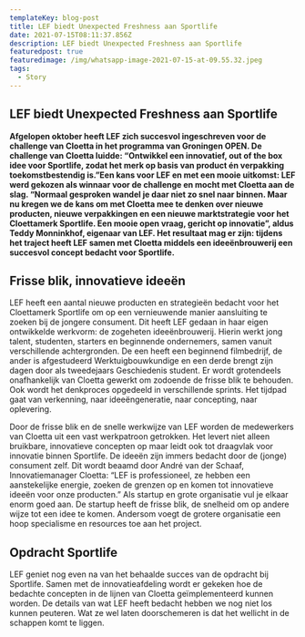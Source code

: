 ```yaml
---
templateKey: blog-post
title: LEF biedt Unexpected Freshness aan Sportlife
date: 2021-07-15T08:11:37.856Z
description: LEF biedt Unexpected Freshness aan Sportlife
featuredpost: true
featuredimage: /img/whatsapp-image-2021-07-15-at-09.55.32.jpeg
tags:
  - Story
---
```

## LEF biedt Unexpected Freshness aan Sportlife

**Afgelopen oktober heeft LEF zich succesvol ingeschreven voor de challenge van Cloetta in het programma van Groningen OPEN. De challenge van Cloetta luidde: “Ontwikkel een innovatief, out of the box idee voor Sportlife, zodat het merk op basis van product én verpakking toekomstbestendig is.”Een kans voor LEF en met een mooie uitkomst: LEF werd gekozen als winnaar voor de challenge en mocht met Cloetta aan de slag. “Normaal gesproken wandel je daar niet zo snel naar binnen. Maar nu kregen we de kans om met Cloetta mee te denken over nieuwe producten, nieuwe verpakkingen en een nieuwe marktstrategie voor het Cloettamerk Sportlife. Een mooie open vraag, gericht op innovatie”, aldus Teddy Monninkhof, eigenaar van LEF. Het resultaat mag er zijn: tijdens het traject heeft LEF samen met Cloetta middels een ideeënbrouwerij een succesvol concept bedacht voor Sportlife.**

## Frisse blik, innovatieve ideeën

LEF heeft een aantal nieuwe producten en strategieën bedacht voor het Cloettamerk Sportlife om op een vernieuwende manier aansluiting te zoeken bij de jongere consument. Dit heeft LEF gedaan in haar eigen  ontwikkelde werkvorm: de zogeheten ideeënbrouwerij. Hierin werkt jong talent, studenten, starters en beginnende ondernemers, samen vanuit verschillende achtergronden. De een heeft een beginnend filmbedrijf, de ander is afgestudeerd Werktuigbouwkundige en een derde brengt zijn dagen door als tweedejaars Geschiedenis student. Er wordt grotendeels onafhankelijk van Cloetta gewerkt om zodoende de frisse blik te behouden. Ook wordt het denkproces opgedeeld in verschillende sprints. Het tijdpad gaat van verkenning, naar ideeëngeneratie, naar concepting, naar oplevering.

Door de frisse blik en de snelle werkwijze van LEF worden de medewerkers van Cloetta uit een vast werkpatroon getrokken. Het levert niet alleen bruikbare, innovatieve concepten op maar leidt ook tot draagvlak voor innovatie binnen Sportlife. De ideeën zijn immers bedacht door de (jonge) consument zelf. Dit wordt beaamd door André van der Schaaf, Innovatiemanager Cloetta: “LEF is professioneel, ze hebben een aanstekelijke energie, zoeken de grenzen op en komen tot innovatieve ideeën voor onze producten.” Als startup en grote organisatie vul je elkaar enorm goed aan. De startup heeft de frisse blik, de snelheid om op andere wijze tot een idee te komen. Andersom voegt de grotere organisatie een hoop specialisme en resources toe aan het project.

## Opdracht Sportlife

LEF geniet nog even na van het behaalde succes van de opdracht bij Sportlife. Samen met de innovatieafdeling wordt er gekeken hoe de bedachte concepten in de lijnen van Cloetta geïmplementeerd kunnen worden. De details van wat LEF heeft bedacht hebben we nog niet los kunnen peuteren. Wat ze wel laten doorschemeren is dat het wellicht in de schappen komt te liggen.